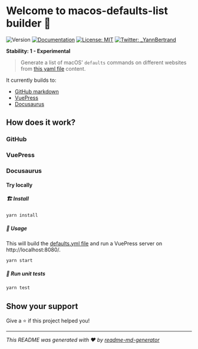 # Welcome to macos-defaults-list builder 👋
![Version](https://img.shields.io/badge/version-0.0.1-blue.svg?cacheSeconds=2592000)
[![Documentation](https://img.shields.io/badge/documentation-yes-brightgreen.svg)](https://github.com/yannbertrand/macos-defaults-list/tree/master)
[![License: MIT](https://img.shields.io/badge/License-MIT-yellow.svg)](#)
[![Twitter: \_YannBertrand](https://img.shields.io/twitter/follow/\_YannBertrand.svg?style=social)](https://twitter.com/\_YannBertrand)

**Stability: 1 - Experimental**

> Generate a list of macOS' `defaults` commands on different websites from [this yaml file](./defaults.yml) content.

It currently builds to:
- [GitHub markdown](https://github.com/yannbertrand/macos-defaults-list/tree/current)
- [VuePress](https://macos-defaults-list-vuepress.netlify.com/)
- [Docusaurus](https://macos-defaults-list-docusaurus.netlify.com/docs/)

## How does it work?
### GitHub


### VuePress


### Docusaurus


#### Try locally
##### 🏗 Install

```sh
yarn install
```

##### 🚀 Usage

This will build the [defaults.yml file](./defaults.yml) and run a VuePress server on http://localhost:8080/.

```sh
yarn start
```

##### 🚧 Run unit tests

```sh
yarn test
```

## Show your support

Give a ⭐️ if this project helped you!


***
_This README was generated with ❤️ by [readme-md-generator](https://github.com/kefranabg/readme-md-generator)_
